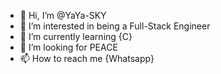 - 👋 Hi, I’m @YaYa-SKY
- 👀 I’m interested in being a Full-Stack Engineer
- 🌱 I’m currently learning {C}
- 💞️ I’m looking for PEACE
- 📫 How to reach me {Whatsapp}

<!---
YaYa-SKY/YaYa-SKY is a ✨ special ✨ repository because its `README.md` (this file) appears on your GitHub profile.
You can click the Preview link to take a look at your changes.
--->
